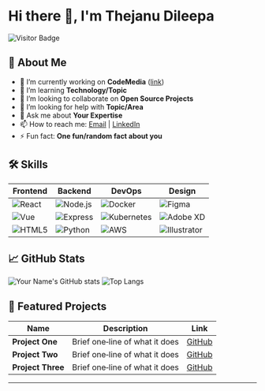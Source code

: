 <!--
===============================================================================
❓ How to use:
1. Rename this file to README.md in your GitHub profile repository.
2. Edit the sections below with your own content, badges, and links.
3. Commit and push to see it live on your profile page!
===============================================================================
-->

# Hi there 👋, I'm **Thejanu Dileepa**

![Visitor Badge](https://visitor-badge.laobi.icu/badge?page_id=yourusername.yourusername)

## 🚀 About Me
- 🔭 I’m currently working on **CodeMedia** ([link]([https://github.com/yourusername/project](https://github.com/thejanubandarigoda)))
- 🌱 I’m learning **Technology/Topic**
- 👯 I’m looking to collaborate on **Open Source Projects**
- 🤔 I’m looking for help with **Topic/Area**
- 💬 Ask me about **Your Expertise**
- 📫 How to reach me: [Email](dileepabandarigoda@gmail.com) | [LinkedIn]([https://linkedin.com/in/yourprofile](https://lk.linkedin.com/in/thejanu-dileepa-bandarigoda))
- ⚡ Fun fact: **One fun/random fact about you**

## 🛠️ Skills

| Frontend            | Backend           | DevOps              | Design                |
| ------------------- | ----------------- | ------------------- | --------------------- |
| ![React][react]     | ![Node.js][node]  | ![Docker][docker]   | ![Figma][figma]       |
| ![Vue][vue]         | ![Express][express]| ![Kubernetes][k8s] | ![Adobe XD][adobexd]  |
| ![HTML5][html5]     | ![Python][python] | ![AWS][aws]         | ![Illustrator][ai]    |

## 📈 GitHub Stats

![Your Name's GitHub stats](https://github-readme-stats.vercel.app/api?username=yourusername&show_icons=true&theme=radical)
![Top Langs](https://github-readme-stats.vercel.app/api/top-langs/?username=yourusername&layout=compact&theme=radical)

## 📂 Featured Projects

| Name                        | Description                                     | Link                                         |
| --------------------------- | ----------------------------------------------- | -------------------------------------------- |
| **Project One**             | Brief one‑line of what it does                   | [GitHub]([https://github.com/yourusername/one](https://github.com/thejanubandarigoda)) |
| **Project Two**             | Brief one‑line of what it does                   | [GitHub]([https://github.com/yourusername/two](https://github.com/thejanubandarigoda)) |
| **Project Three**           | Brief one‑line of what it does                   | [GitHub]([https://github.com/yourusername/three](https://github.com/thejanubandarigoda)) |

---

<!-- Badges -->
[react]: https://img.shields.io/badge/React-20232A?style=for-the-badge&logo=react&logoColor=61DAFB
[node]: https://img.shields.io/badge/Node.js-339933?style=for-the-badge&logo=nodedotjs&logoColor=white
[vue]: https://img.shields.io/badge/Vue.js-35495E?style=for-the-badge&logo=vue.js&logoColor=4FC08D
[express]: https://img.shields.io/badge/Express.js-404D59?style=for-the-badge
[docker]: https://img.shields.io/badge/Docker-2496ED?style=for-the-badge&logo=docker&logoColor=white
[k8s]: https://img.shields.io/badge/Kubernetes-326CE5?style=for-the-badge&logo=kubernetes&logoColor=white
[aws]: https://img.shields.io/badge/AWS-232F3E?style=for-the-badge&logo=amazonaws&logoColor=white
[html5]: https://img.shields.io/badge/HTML5-E34F26?style=for-the-badge&logo=html5&logoColor=white
[python]: https://img.shields.io/badge/Python-3776AB?style=for-the-badge&logo=python&logoColor=white
[figma]: https://img.shields.io/badge/Figma-F24E1E?style=for-the-badge&logo=figma&logoColor=white
[adobexd]: https://img.shields.io/badge/Adobe_XD-FF61F6?style=for-the-badge&logo=adobe-xd&logoColor=white
[ai]: https://img.shields.io/badge/Illustrator-FF9A00?style=for-the-badge&logo=adobe-illustrator&logoColor=white
